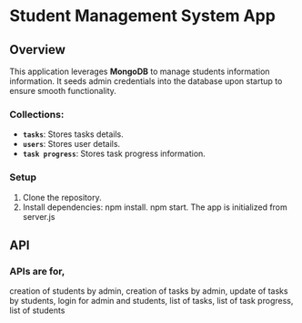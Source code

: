# Student Management System App

## Overview
This application leverages **MongoDB** to manage students information information. It seeds admin credentials into the database upon startup to ensure smooth functionality. 

### Collections:
- **`tasks`**: Stores tasks details.
- **`users`**: Stores user details.
- **`task progress`**: Stores task progress information.

### Setup
1. Clone the repository.
2. Install dependencies:
   npm install.
   npm start.
   The app is initialized from server.js

## API
### APIs are for,
creation of students by admin,
creation of tasks by admin,
update of tasks by students,
login for admin and students,
list of tasks,
list of task progress,
list of students
